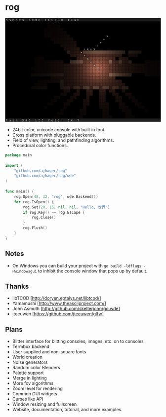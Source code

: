 rog
===
![Rog Screenshot](http://github.com/ajhager/rog/raw/master/data/screenshot.png)

* 24bit color, unicode console with built in font.
* Cross platform with pluggable backends.
* Field of view, lighting, and pathfinding algorithms.
* Procedural color functions.

```go
package main

import (
    "github.com/ajhager/rog"
    "github.com/ajhager/rog/wde"
)

func main() {
    rog.Open(48, 32, "rog", wde.Backend())
    for rog.IsOpen() {
        rog.Set(20, 15, nil, nil, "Hello, 世界")
        if rog.Key() == rog.Escape {
            rog.Close()
        }
        rog.Flush()
    }
}
```

Notes
-----
* On Windows you can build your project with `go build -ldflags -Hwindowsgui` to inhibit the console window that pops up by default.

Thanks
------
* libTCOD [http://doryen.eptalys.net/libtcod/]
* Yamamushi [http://www.theasciiproject.com/]
* John Asmuth [http://github.com/skelterjohn/go.wde]
* jteeuwen [https://github.com/jteeuwen/glfw]

Plans
-----
* Blitter interface for blitting consoles, images, etc. on to consoles
* Termbox backend
* User supplied and non-square fonts
* World creation
* Noise generators
* Random color Blenders
* Palette support
* Merge in lighting
* More fov algorithms
* Zoom level for rendering
* Common GUI widgets
* Curses like API
* Window resizing and fullscreen
* Website, documentation, tutorial, and more examples.
